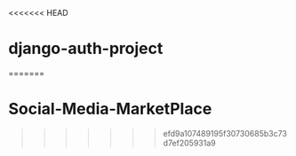 <<<<<<< HEAD
# django-auth-project
=======
# Social-Media-MarketPlace
>>>>>>> efd9a107489195f30730685b3c73d7ef205931a9
